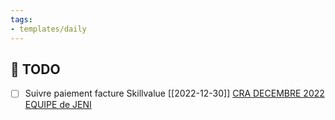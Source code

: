 ```yaml
---
tags:
- templates/daily
---
```

## 📆  TODO
- [ ] Suivre paiement facture Skillvalue [[2022-12-30]] [CRA DECEMBRE 2022 EQUIPE de JENI](message:%3CAM9PR07MB720323CB5CEBB7C588B59D57B4F39@AM9PR07MB7203.eurprd07.prod.outlook.com%3E) 